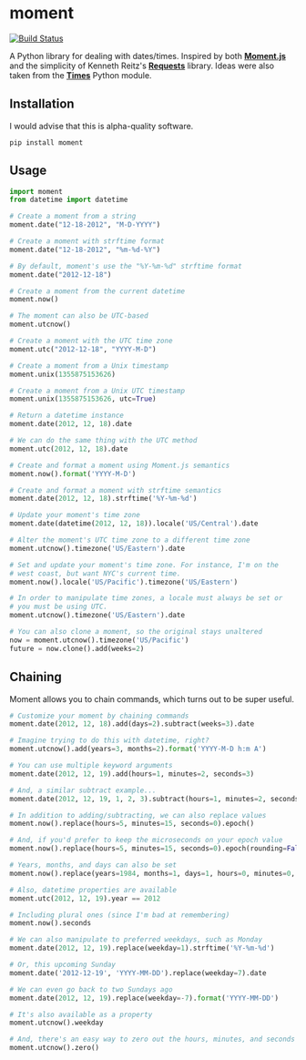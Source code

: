 moment
======

[![Build Status][travis]](https://travis-ci.org/zachwill/moment)

[travis]: https://travis-ci.org/zachwill/moment.png?branch=master


A Python library for dealing with dates/times. Inspired by both
[**Moment.js**][moment] and the simplicity of Kenneth Reitz's
[**Requests**][requests] library. Ideas were also taken from the
[**Times**][times] Python module.

[moment]: http://momentjs.com/docs/
[requests]: http://docs.python-requests.org/
[times]: https://github.com/nvie/times


Installation
------------

I would advise that this is alpha-quality software.

`pip install moment`


Usage
-----

```python
import moment
from datetime import datetime

# Create a moment from a string
moment.date("12-18-2012", "M-D-YYYY")

# Create a moment with strftime format
moment.date("12-18-2012", "%m-%d-%Y")

# By default, moment's use the "%Y-%m-%d" strftime format
moment.date("2012-12-18")

# Create a moment from the current datetime
moment.now()

# The moment can also be UTC-based
moment.utcnow()

# Create a moment with the UTC time zone
moment.utc("2012-12-18", "YYYY-M-D")

# Create a moment from a Unix timestamp
moment.unix(1355875153626)

# Create a moment from a Unix UTC timestamp
moment.unix(1355875153626, utc=True)

# Return a datetime instance
moment.date(2012, 12, 18).date

# We can do the same thing with the UTC method
moment.utc(2012, 12, 18).date

# Create and format a moment using Moment.js semantics
moment.now().format('YYYY-M-D')

# Create and format a moment with strftime semantics
moment.date(2012, 12, 18).strftime('%Y-%m-%d')

# Update your moment's time zone
moment.date(datetime(2012, 12, 18)).locale('US/Central').date

# Alter the moment's UTC time zone to a different time zone
moment.utcnow().timezone('US/Eastern').date

# Set and update your moment's time zone. For instance, I'm on the
# west coast, but want NYC's current time.
moment.now().locale('US/Pacific').timezone('US/Eastern')

# In order to manipulate time zones, a locale must always be set or
# you must be using UTC.
moment.utcnow().timezone('US/Eastern').date

# You can also clone a moment, so the original stays unaltered
now = moment.utcnow().timezone('US/Pacific')
future = now.clone().add(weeks=2)
```

Chaining
--------

Moment allows you to chain commands, which turns out to be super useful.

```python
# Customize your moment by chaining commands
moment.date(2012, 12, 18).add(days=2).subtract(weeks=3).date

# Imagine trying to do this with datetime, right?
moment.utcnow().add(years=3, months=2).format('YYYY-M-D h:m A')

# You can use multiple keyword arguments
moment.date(2012, 12, 19).add(hours=1, minutes=2, seconds=3)

# And, a similar subtract example...
moment.date(2012, 12, 19, 1, 2, 3).subtract(hours=1, minutes=2, seconds=3)

# In addition to adding/subtracting, we can also replace values
moment.now().replace(hours=5, minutes=15, seconds=0).epoch()

# And, if you'd prefer to keep the microseconds on your epoch value
moment.now().replace(hours=5, minutes=15, seconds=0).epoch(rounding=False)

# Years, months, and days can also be set
moment.now().replace(years=1984, months=1, days=1, hours=0, minutes=0, seconds=0)

# Also, datetime properties are available
moment.utc(2012, 12, 19).year == 2012

# Including plural ones (since I'm bad at remembering)
moment.now().seconds

# We can also manipulate to preferred weekdays, such as Monday
moment.date(2012, 12, 19).replace(weekday=1).strftime('%Y-%m-%d')

# Or, this upcoming Sunday
moment.date('2012-12-19', 'YYYY-MM-DD').replace(weekday=7).date

# We can even go back to two Sundays ago
moment.date(2012, 12, 19).replace(weekday=-7).format('YYYY-MM-DD')

# It's also available as a property
moment.utcnow().weekday

# And, there's an easy way to zero out the hours, minutes, and seconds
moment.utcnow().zero()
```
